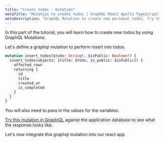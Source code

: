 ```yaml
---
title: "Create todos - mutation"
metaTitle: "Mutation to create todos | GraphQL React Apollo Typescript Tutorial"
metaDescription: "GraphQL Mutation to create new personal todos. Try the mutation in GraphiQL, passing the Authorization token to get authenticated results."
---
```


In this part of the tutorial, you will learn how to create new todos by using GraphQL Mutations.

Let's define a graphql mutation to perform insert into todos.

```graphql
mutation insert_todos($todo: String!, $isPublic: Boolean!) {
  insert_todos(objects: {title: $todo, is_public: $isPublic}) {
    affected_rows
    returning {
      id
      title
      created_at
      is_completed
    }
  }
}
```

You will also need to pass in the values for the variables.

[Try this mutation in GraphiQL](https://learn.hasura.io/graphql/graphiql) against the application database to see what the response looks like.

Let's now integrate this graphql mutation into our react app.

